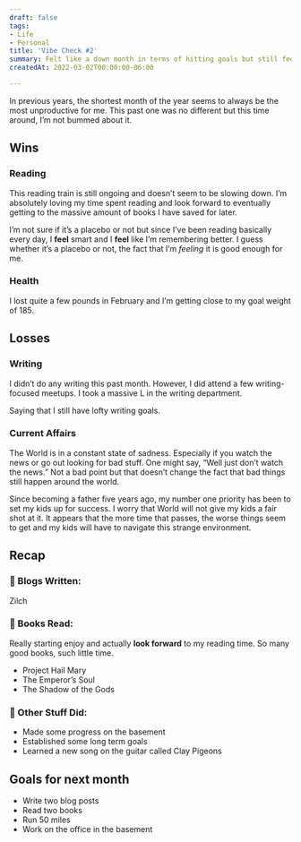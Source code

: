 ```yaml
---
draft: false
tags:
- Life
- Personal
title: 'Vibe Check #2'
summary: Felt like a down month in terms of hitting goals but still feeling great.
createdAt: 2022-03-02T00:00:00-06:00

---
```

In previous years, the shortest month of the year seems to always be the most unproductive for me. This past one was no different but this time around, I’m not bummed about it.

## Wins

### Reading

This reading train is still ongoing and doesn’t seem to be slowing down. I’m absolutely loving my time spent reading and look forward to eventually getting to the massive amount of books I have saved for later.

I’m not sure if it’s a placebo or not but since I’ve been reading basically every day, I **feel** smart and I **feel** like I’m remembering better. I guess whether it’s a placebo or not, the fact that I’m _feeling_ it is good enough for me.

### Health

I lost quite a few pounds in February and I’m getting close to my goal weight of 185.

## Losses

### Writing

I didn’t do any writing this past month. However, I did attend a few writing-focused meetups. I took a massive L in the writing department.

Saying that I still have lofty writing goals.

### Current Affairs

The World is in a constant state of sadness. Especially if you watch the news or go out looking for bad stuff. One might say, “Well just don’t watch the news.” Not a bad point but that doesn’t change the fact that bad things still happen around the world.

Since becoming a father five years ago, my number one priority has been to set my kids up for success. I worry that World will not give my kids a fair shot at it. It appears that the more time that passes, the worse things seem to get and my kids will have to navigate this strange environment.

## Recap

### 📜 Blogs Written:

Zilch

### 📖 Books Read:

Really starting enjoy and actually **look forward** to my reading time. So many good books, such little time.

* Project Hail Mary
* The Emperor’s Soul
* The Shadow of the Gods

### 🐜 Other Stuff Did:

* Made some progress on the basement
* Established some long term goals
* Learned a new song on the guitar called Clay Pigeons

## Goals for next month

* Write two blog posts
* Read two books
* Run 50 miles
* Work on the office in the basement